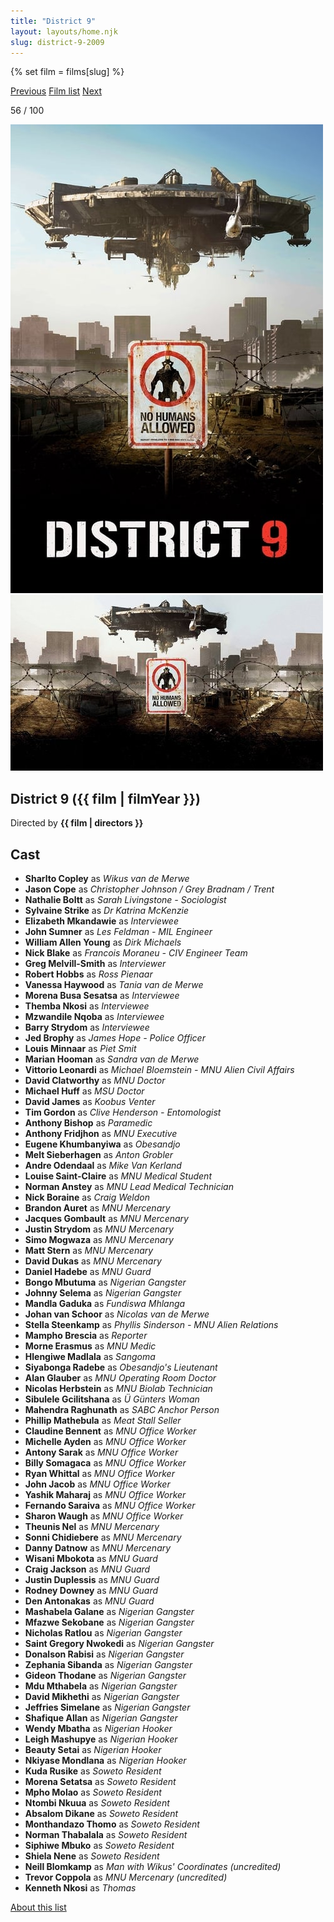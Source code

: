 ```yaml
---
title: "District 9"
layout: layouts/home.njk
slug: district-9-2009
---
```


{% set film = films[slug] %}

<nav class="films">
  <a class="prev" href="../happygolucky-2008">Previous</a>
  <a href="../">Film list</a>
  <a class="next" href="../fantastic-mr-fox-2009">Next</a>
</nav>

<p>56 / 100</p>

<article class="film">
  <div class="backdrop-and-poster">
    <img class="poster" src="../films/posters/district-9-2009.jpg" alt="">
    <img class="backdrop" src="../films/backdrops/district-9-2009.jpg" alt="">
  </div>

  <h1>District 9 ({{ film | filmYear }})</h1>

  

  <p class="director">
    Directed by <strong>{{ film | directors }}</strong>
  </p>


  <h2>
    Cast
  </h2>
  <ul>
            <li><strong>Sharlto Copley</strong> as <em>Wikus van de Merwe</em></li>
        <li><strong>Jason Cope</strong> as <em>Christopher Johnson / Grey Bradnam / Trent</em></li>
        <li><strong>Nathalie Boltt</strong> as <em>Sarah Livingstone - Sociologist</em></li>
        <li><strong>Sylvaine Strike</strong> as <em>Dr Katrina McKenzie</em></li>
        <li><strong>Elizabeth Mkandawie</strong> as <em>Interviewee</em></li>
        <li><strong>John Sumner</strong> as <em>Les Feldman - MIL Engineer</em></li>
        <li><strong>William Allen Young</strong> as <em>Dirk Michaels</em></li>
        <li><strong>Nick Blake</strong> as <em>Francois Moraneu - CIV Engineer Team</em></li>
        <li><strong>Greg Melvill-Smith</strong> as <em>Interviewer</em></li>
        <li><strong>Robert Hobbs</strong> as <em>Ross Pienaar</em></li>
        <li><strong>Vanessa Haywood</strong> as <em>Tania van de Merwe</em></li>
        <li><strong>Morena Busa Sesatsa</strong> as <em>Interviewee</em></li>
        <li><strong>Themba Nkosi</strong> as <em>Interviewee</em></li>
        <li><strong>Mzwandile Nqoba</strong> as <em>Interviewee</em></li>
        <li><strong>Barry Strydom</strong> as <em>Interviewee</em></li>
        <li><strong>Jed Brophy</strong> as <em>James Hope - Police Officer</em></li>
        <li><strong>Louis Minnaar</strong> as <em>Piet Smit</em></li>
        <li><strong>Marian Hooman</strong> as <em>Sandra van de Merwe</em></li>
        <li><strong>Vittorio Leonardi</strong> as <em>Michael Bloemstein - MNU Alien Civil Affairs</em></li>
        <li><strong>David Clatworthy</strong> as <em>MNU Doctor</em></li>
        <li><strong>Michael Huff</strong> as <em>MSU Doctor</em></li>
        <li><strong>David James</strong> as <em>Koobus Venter</em></li>
        <li><strong>Tim Gordon</strong> as <em>Clive Henderson - Entomologist</em></li>
        <li><strong>Anthony Bishop</strong> as <em>Paramedic</em></li>
        <li><strong>Anthony Fridjhon</strong> as <em>MNU Executive</em></li>
        <li><strong>Eugene Khumbanyiwa</strong> as <em>Obesandjo</em></li>
        <li><strong>Melt Sieberhagen</strong> as <em>Anton Grobler</em></li>
        <li><strong>Andre Odendaal</strong> as <em>Mike Van Kerland</em></li>
        <li><strong>Louise Saint-Claire</strong> as <em>MNU Medical Student</em></li>
        <li><strong>Norman Anstey</strong> as <em>MNU Lead Medical Technician</em></li>
        <li><strong>Nick Boraine</strong> as <em>Craig Weldon</em></li>
        <li><strong>Brandon Auret</strong> as <em>MNU Mercenary</em></li>
        <li><strong>Jacques Gombault</strong> as <em>MNU Mercenary</em></li>
        <li><strong>Justin Strydom</strong> as <em>MNU Mercenary</em></li>
        <li><strong>Simo Mogwaza</strong> as <em>MNU Mercenary</em></li>
        <li><strong>Matt Stern</strong> as <em>MNU Mercenary</em></li>
        <li><strong>David Dukas</strong> as <em>MNU Mercenary</em></li>
        <li><strong>Daniel Hadebe</strong> as <em>MNU Guard</em></li>
        <li><strong>Bongo Mbutuma</strong> as <em>Nigerian Gangster</em></li>
        <li><strong>Johnny Selema</strong> as <em>Nigerian Gangster</em></li>
        <li><strong>Mandla Gaduka</strong> as <em>Fundiswa Mhlanga</em></li>
        <li><strong>Johan van Schoor</strong> as <em>Nicolas van de Merwe</em></li>
        <li><strong>Stella Steenkamp</strong> as <em>Phyllis Sinderson - MNU Alien Relations</em></li>
        <li><strong>Mampho Brescia</strong> as <em>Reporter</em></li>
        <li><strong>Morne Erasmus</strong> as <em>MNU Medic</em></li>
        <li><strong>Hlengiwe Madlala</strong> as <em>Sangoma</em></li>
        <li><strong>Siyabonga Radebe</strong> as <em>Obesandjo's Lieutenant</em></li>
        <li><strong>Alan Glauber</strong> as <em>MNU Operating Room Doctor</em></li>
        <li><strong>Nicolas Herbstein</strong> as <em>MNU Biolab Technician</em></li>
        <li><strong>Sibulele Gcilitshana</strong> as <em>Ü Günters Woman</em></li>
        <li><strong>Mahendra Raghunath</strong> as <em>SABC Anchor Person</em></li>
        <li><strong>Phillip Mathebula</strong> as <em>Meat Stall Seller</em></li>
        <li><strong>Claudine Bennent</strong> as <em>MNU Office Worker</em></li>
        <li><strong>Michelle Ayden</strong> as <em>MNU Office Worker</em></li>
        <li><strong>Antony Sarak</strong> as <em>MNU Office Worker</em></li>
        <li><strong>Billy Somagaca</strong> as <em>MNU Office Worker</em></li>
        <li><strong>Ryan Whittal</strong> as <em>MNU Office Worker</em></li>
        <li><strong>John Jacob</strong> as <em>MNU Office Worker</em></li>
        <li><strong>Yashik Maharaj</strong> as <em>MNU Office Worker</em></li>
        <li><strong>Fernando Saraiva</strong> as <em>MNU Office Worker</em></li>
        <li><strong>Sharon Waugh</strong> as <em>MNU Office Worker</em></li>
        <li><strong>Theunis Nel</strong> as <em>MNU Mercenary</em></li>
        <li><strong>Sonni Chidiebere</strong> as <em>MNU Mercenary</em></li>
        <li><strong>Danny Datnow</strong> as <em>MNU Mercenary</em></li>
        <li><strong>Wisani Mbokota</strong> as <em>MNU Guard</em></li>
        <li><strong>Craig Jackson</strong> as <em>MNU Guard</em></li>
        <li><strong>Justin Duplessis</strong> as <em>MNU Guard</em></li>
        <li><strong>Rodney Downey</strong> as <em>MNU Guard</em></li>
        <li><strong>Den Antonakas</strong> as <em>MNU Guard</em></li>
        <li><strong>Mashabela Galane</strong> as <em>Nigerian Gangster</em></li>
        <li><strong>Mfazwe Sekobane</strong> as <em>Nigerian Gangster</em></li>
        <li><strong>Nicholas Ratlou</strong> as <em>Nigerian Gangster</em></li>
        <li><strong>Saint Gregory Nwokedi</strong> as <em>Nigerian Gangster</em></li>
        <li><strong>Donalson Rabisi</strong> as <em>Nigerian Gangster</em></li>
        <li><strong>Zephania Sibanda</strong> as <em>Nigerian Gangster</em></li>
        <li><strong>Gideon Thodane</strong> as <em>Nigerian Gangster</em></li>
        <li><strong>Mdu Mthabela</strong> as <em>Nigerian Gangster</em></li>
        <li><strong>David Mikhethi</strong> as <em>Nigerian Gangster</em></li>
        <li><strong>Jeffries Simelane</strong> as <em>Nigerian Gangster</em></li>
        <li><strong>Shafique Allan</strong> as <em>Nigerian Gangster</em></li>
        <li><strong>Wendy Mbatha</strong> as <em>Nigerian Hooker</em></li>
        <li><strong>Leigh Mashupye</strong> as <em>Nigerian Hooker</em></li>
        <li><strong>Beauty Setai</strong> as <em>Nigerian Hooker</em></li>
        <li><strong>Nkiyase Mondlana</strong> as <em>Nigerian Hooker</em></li>
        <li><strong>Kuda Rusike</strong> as <em>Soweto Resident</em></li>
        <li><strong>Morena Setatsa</strong> as <em>Soweto Resident</em></li>
        <li><strong>Mpho Molao</strong> as <em>Soweto Resident</em></li>
        <li><strong>Ntombi Nkuua</strong> as <em>Soweto Resident</em></li>
        <li><strong>Absalom Dikane</strong> as <em>Soweto Resident</em></li>
        <li><strong>Monthandazo Thomo</strong> as <em>Soweto Resident</em></li>
        <li><strong>Norman Thabalala</strong> as <em>Soweto Resident</em></li>
        <li><strong>Siphiwe Mbuko</strong> as <em>Soweto Resident</em></li>
        <li><strong>Shiela Nene</strong> as <em>Soweto Resident</em></li>
        <li><strong>Neill Blomkamp</strong> as <em>Man with Wikus' Coordinates (uncredited)</em></li>
        <li><strong>Trevor Coppola</strong> as <em>MNU Mercenary (uncredited)</em></li>
        <li><strong>Kenneth Nkosi</strong> as <em>Thomas</em></li>
  </ul>
</article>
<footer>
  <a href="../about">About this list</a>
</footer>

